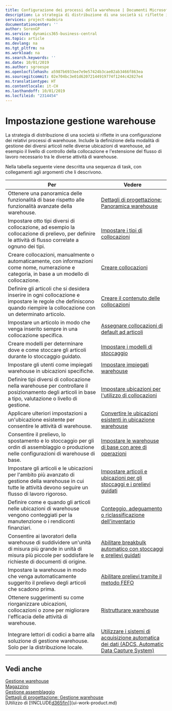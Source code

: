 ```yaml
---
title: Configurazione dei processi della warehouse | Documenti Microsoft
description: La strategia di distribuzione di una società si riflette in una configurazione dei relativi processi di warehouse. Include la definizione della modalità di gestione dei diversi articoli nelle diverse ubicazioni di warehouse, ad esempio il livello di controllo della collocazione e l'estensione del flusso di lavoro necessario tra le diverse attività di warehouse.
services: project-madeira
documentationcenter: ''
author: SorenGP
ms.service: dynamics365-business-central
ms.topic: article
ms.devlang: na
ms.tgt_pltfrm: na
ms.workload: na
ms.search.keywords: ''
ms.date: 10/01/2019
ms.author: sgroespe
ms.openlocfilehash: a5987b6933ee7e9e57424b3cae02ab3466f863ea
ms.sourcegitcommit: 02e704bc3e01d62072144919774f1244c42827e4
ms.translationtype: HT
ms.contentlocale: it-CH
ms.lasthandoff: 10/01/2019
ms.locfileid: "2314454"
---
```

# <a name="setting-up-warehouse-management"></a>Impostazione gestione warehouse
La strategia di distribuzione di una società si riflette in una configurazione dei relativi processi di warehouse. Include la definizione della modalità di gestione dei diversi articoli nelle diverse ubicazioni di warehouse, ad esempio il livello di controllo della collocazione e l'estensione del flusso di lavoro necessario tra le diverse attività di warehouse.  

 Nella tabella seguente viene descritta una sequenza di task, con collegamenti agli argomenti che li descrivono.   

|**Per**|**Vedere**|  
|------------|-------------|  
|Ottenere una panoramica delle funzionalità di base rispetto alle funzionalità avanzate della warehouse.|[Dettagli di progettazione: Panoramica warehouse](design-details-warehouse-overview.md)|  
|Impostare otto tipi diversi di collocazione, ad esempio la collocazione di prelievo, per definire le attività di flusso correlate a ognuno dei tipi.|[Impostare i tipi di collocazioni](warehouse-how-to-set-up-bin-types.md)|  
|Creare collocazioni, manualmente o automaticamente, con informazioni come nome, numerazione e categoria, in base a un modello di collocazione.|[Creare collocazioni](warehouse-how-to-create-individual-bins.md)|  
|Definire gli articoli che si desidera inserire in ogni collocazione e impostare le regole che definiscono quando riempire la collocazione con un determinato articolo.|[Creare il contenuto delle collocazioni](warehouse-how-to-set-up-bin-contents.md)|  
|Impostare un articolo in modo che venga inserito sempre in una collocazione specifica.|[Assegnare collocazioni di default ad articoli](warehouse-how-to-assign-default-bins-to-items.md)|
|Creare modelli per determinare dove e come stoccare gli articoli durante lo stoccaggio guidato.|[Impostare i modelli di stoccaggio](warehouse-how-to-set-up-put-away-templates.md)|
|Impostare gli utenti come impiegati warehouse in ubicazioni specifiche.|[Impostare impiegati warehouse](warehouse-how-to-set-up-warehouse-employees.md)|
|Definire tipi diversi di collocazione nella warehouse per controllare il posizionamento degli articoli in base a tipo, valutazione o livello di gestione.|[Impostare ubicazioni per l'utilizzo di collocazioni](warehouse-how-to-set-up-locations-to-use-bins.md)|
|Applicare ulteriori impostazioni a un'ubicazione esistente per consentire le attività di warehouse.|[Convertire le ubicazioni esistenti in ubicazione warehouse](warehouse-how-to-convert-existing-locations-to-warehouse-locations.md)|
|Consentire il prelievo, lo spostamento e lo stoccaggio per gli ordin di assemblaggio o produzione nelle configurazioni di warehouse di base.|[Impostare le warehouse di base con aree di operazioni](warehouse-how-to-set-up-basic-warehouses-with-operations-areas.md)|  
|Impostare gli articoli e le ubicazioni per l'ambito più avanzato di gestione della warehouse in cui tutte le attività devono seguire un flusso di lavoro rigoroso.|[Impostare articoli e ubicazioni per gli stoccaggi e i prelievi guidati](warehouse-how-to-set-up-items-for-directed-put-away-and-pick.md)|  
|Definire come e quando gli articoli nelle ubicazioni di warehouse vengono conteggiati per la manutenzione o i rendiconti finanziari.|[Conteggio, adeguamento o riclassificazione dell'inventario](inventory-how-count-adjust-reclassify.md)|
|Consentire ai lavoratori della warehouse di suddividere un'unità di misura più grande in unità di misura più piccole per soddisfare le richieste di documenti di origine.|[Abilitare breakbulk automatico con stoccaggi e prelievi guidati](warehouse-enable-automatic-breaking-bulk-with-directed-put-away-and-pick.md)|  
|Impostare la warehouse in modo che venga automaticamente suggerito il prelievo degli articoli che scadono prima.|[Abilitare prelievi tramite il metodo FEFO](warehouse-picking-by-fefo.md)|
|Ottenere suggerimenti su come riorganizzare ubicazioni, collocazioni o zone per migliorare l'efficacia delle attività di warehouse.|[Ristrutturare warehouse](warehouse-how-to-restructure-warehouses.md)|
|Integrare lettori di codici a barre alla soluzione di gestione warehouse. Solo per la distribuzione locale.|[Utilizzare i sistemi di acquisizione automatica dei dati (ADCS, Automatic Data Capture System)](warehouse-use-automated-data-capture-systems-adcs.md)|

## <a name="see-also"></a>Vedi anche  
[Gestione warehouse](warehouse-manage-warehouse.md)  
[Magazzino](inventory-manage-inventory.md)  
[Gestione assemblaggio](assembly-assemble-items.md)    
[Dettagli di progettazione: Gestione warehouse](design-details-warehouse-management.md)  
[Utilizzo di [!INCLUDE[d365fin](includes/d365fin_md.md)]](ui-work-product.md)
